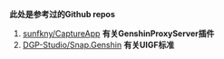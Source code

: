 **此处是参考过的Github repos**

1. [sunfkny/CaptureApp](https://github.com/sunfkny/CaptureApp) **有关GenshinProxyServer插件**
2. [DGP-Studio/Snap.Genshin](https://github.com/DGP-Studio/Snap.Genshin) **有关UIGF标准**